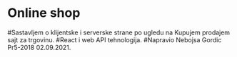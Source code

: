 # Online shop
#Sastavljem o klijentske i serverske strane po ugledu na Kupujem prodajem sajt za trgovinu.
#React i web API tehnologija.
#Napravio Nebojsa Gordic Pr5-2018 02.09.2021.
